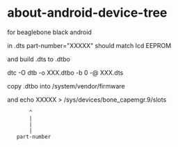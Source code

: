 # about-android-device-tree

for beaglebone black android

in .dts part-number="XXXXX" should match lcd EEPROM

and build .dts to .dtbo

dtc -O dtb -o XXX.dtbo -b 0 -@ XXX.dts

copy .dtbo into /system/vendor/firmware 

and echo XXXXX > /sys/devices/bone_capemgr.9/slots

           ^
           |
           |
           |
       part-number
